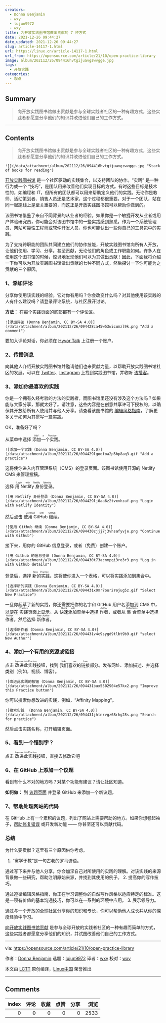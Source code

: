```yaml
---
creators:
  - Donna Benjamin
  - wxy
  - lujun9972
  - wxy
title: 为开放实践图书馆做出贡献的 7 种方式
date: 2021-12-26 09:44:27
date_updated: 2021-12-26 09:44:27
slug: article-14117-1.html
url: https://linux.cn/article-14117-1.html
url_from: https://opensource.com/article/21/10/open-practice-library
image: album/202112/26/094416hvtgijuavgzwvgge.jpg
tags:
  - 开放实践
categories:
  - 观点
---
```


## Summary

> 向开放实践图书馆做出贡献是参与全球实践者社区的一种有趣方式，这些实践者都愿意分享他们的知识并改进他们自己的工作方式。

***

<!-- more -->

## Contents

> 
> 向开放实践图书馆做出贡献是参与全球实践者社区的一种有趣方式，这些实践者都愿意分享他们的知识并改进他们自己的工作方式。
> 
> 
> 

`![](/data/attachment/album/202112/26/094416hvtgijuavgzwvgge.jpg "Stack of books for reading")`

[开放实践图书馆](https://openpracticelibrary.com/learn) 是一个社区驱动的实践集合，以支持团队的协作。“实践” 是一种行为或一个 “技巧”，是团队用来改善他们实现目标的方式。有时这些目标是技术性的，如编程和 IT，但所有的团队都可以用来帮助定义他们的实践。无论你是教师、活动策划者、销售人员还是艺术家，这个过程都很重要。对于一个团队，站在同一起跑线上是至关重要的，而这正是开放实践图书馆可以帮助你做到的。

该图书馆借鉴了来自不同背景的从业者的经验。如果你是一个敏捷开发从业者或用户体验研究员，你可能会对该图书馆中的一些实践感到熟悉。作为一个系统管理员、网站可靠性工程师或软件开发人员，你也可能认出一些你自己的工具包中的实践。

为了支持跨职能的团队共同建立他们的协作技能，开放实践图书馆向所有人开放，让他们使用、学习、分享，甚至贡献，无论他们的角色或工作职能如何。许多人在使用这个图书馆的时候，惊讶地发现他们可以为其做出贡献！因此，下面我将介绍一下你可以为开放实践图书馆做出贡献的七种不同方式，然后探讨一下你可能为之贡献的三个原因。

### 1、添加评论

分享你使用该实践的经验。它对你有用吗？你会改变什么吗？对其他使用该实践的人有什么建议吗？请登录评论系统，与社区展开讨论。

**方法：** 在每个实践页面的底部都有一个评论区。

`![添加评论 (Donna Benjamin, CC BY-SA 4.0)](/data/attachment/album/202112/26/094428ca45w53wicumzl9k.png "Add a comment")`

要加入评论对话，你必须在 [Hyvor Talk](https://talk.hyvor.com) 上注册一个账户。

### 2、传播消息

向其他人介绍开放实践图书馆并邀请他们也来贡献力量，以帮助开放实践图书馆社区的发展。可以在 [Twitter](https://twitter.com/practicelibrary)、[Instagram](https://www.instagram.com/openpracticelibrary) 上找到实践图书馆，并收听 [该播客](https://podcasts.apple.com/us/podcast/open-practice-podcast/id1501715186)。

### 3、添加你最喜欢的实践

你是一个拥有久经考验的方法的实践者，而图书馆里还没有涉及这个方法吗？如果能与大家分享，那就太好了。请注意，这些内容是在创意共享许可下授权的，以确保其开放给所有人使用并与他人分享。请查看该图书馆的 [编辑风格指南](https://openpracticelibrary.com/page/editorial/)，了解更多关于如何为其撰写一篇实践。

OK，准备好了吗？

从菜单中选择 <ruby> 添加一个实践 <rt>  Add a Practice </rt></ruby>。

`![添加一个实践 (Donna Benjamin, CC BY-SA 4.0)](/data/attachment/album/202112/26/094429lgoofoa2p5hp8aq3.gif "Add a practice")`

这将使你进入内容管理系统（CMS）的登录页面。该图书馆使用开源的 Netlify CMS 来管理投稿。

选择 <ruby> 用 Netlify 身份登录 <rt>  Login with Netlify Identity </rt></ruby>。

`![用 Netlify 身份登录 (Donna Benjamin, CC BY-SA 4.0)](/data/attachment/album/202112/26/094429lj0aa6z2tvxvhzaf.png "Login with Netlify Identity")`

然后点击 <ruby> 使用 GitHub 继续 <rt>  Continue with GitHub </rt></ruby>。

`![使用 Github 继续 (Donna Benjamin, CC BY-SA 4.0)](/data/attachment/album/202112/26/094430zjjj7j3vhsafyvje.png "Continue with Github")`

接下来，用你的 GitHub 信息登录，或者（免费）创建一个账户。

`![用 Github 的信息登录 (Donna Benjamin, CC BY-SA 4.0)](/data/attachment/album/202112/26/094430t73acnmpqi3ro3r3.png "Log in with Github details")`

登录后，选择 <ruby> 新的实践 <rt>  New Practice </rt></ruby>，这将使你进入一个表格，可以将实践添加到集合中。

`![选择新的实践 (Donna Benjamin, CC BY-SA 4.0)](/data/attachment/album/202112/26/094431x0mr7our2rojug5z.gif "Select New Practice")`

一旦你起草了新的实践，你还需要把你的名字和 GitHub 用户名添加到 CMS 中，以便在 <ruby> 实践 <rt>  Practice </rt></ruby> 页面上显示。从 <ruby> 快速添加 <rt>  Quick add </rt></ruby> 菜单中选择 <ruby> 作者 <rt>  Author </rt></ruby>，或者从 <ruby> 集合 <rt>  Collections </rt></ruby> 菜单中选择 <ruby> 作者 <rt>  Author </rt></ruby>，然后选择 <ruby> 新作者 <rt>  New Author </rt></ruby>。

`![选择新作者 (Donna Benjamin, CC BY-SA 4.0)](/data/attachment/album/202112/26/094431v4c9sygd9tlbt9b9.gif "select New Author")`

### 4、添加一个有用的资源或链接

点击 <ruby> 改进此实践 <rt>  Improve this Practice </rt></ruby> 按钮，找到 <ruby> 我们喜欢的链接 <rt>  links we love </rt></ruby>部分。发布网址、添加描述、并选择类别（例如，视频、博客）。

`![改进此实践的按钮 (Donna Benjamin, CC BY-SA 4.0)](/data/attachment/album/202112/26/094431bux5502904e57kx2.png "Improve this Practice button")`

你可以搜索你想改进的实践，例如，“Affinity Mapping”。

`![搜索实践  (Donna Benjamin, CC BY-SA 4.0)](/data/attachment/album/202112/26/094431jhtnrvgz68rhg28s.png "Search for practice")`

然后点击实践名称，打开编辑页面。

### 5、看到一个错别字？

点击 <ruby> 改进此实践 <rt>  Improve this Practice </rt></ruby> 按钮，直接去修改它吧

### 6、在 GitHub 上添加一个议题

看到有什么不对的地方吗？对某个功能有建议？请让社区知道。

**如何做：** 到 [议题页面](https://github.com/openpracticelibrary/openpracticelibrary/issues/new) 并登录 GitHub 来添加一个新议题。

### 7、帮助处理网站的代码

在 GitHub 上有一个累积的议题，列出了网站上需要帮助的地方。如果你想卷起袖子，[帮助修复错误](https://github.com/openpracticelibrary/openpracticelibrary/issues?q=is%3Aissue+is%3Aopen+label%3ABug) 或开发新功能 —— 你甚至还可以贡献代码。

### 总结

为什么要贡献？这里有三个原因供你考虑。

1. “寓学于教”是一句古老的罗马谚语。

通过写下来并与他人分享，你会加深自己对所使用的实践的理解。对该实践的来源背景做一些研究，帮助注明原始来源，并找到其使用的例子。
2. 提高你的写作技巧。

通过遵循编辑风格指南，你正在学习调整你的自然写作风格以适应特定的标准。这是一项有价值的基本沟通技巧，你可以在一系列的环境中应用。
3. 展示领导力。

通过与一个开放的全球社区分享你的知识和专长，你可以帮助他人成长并从你的深度经验中学习。

[向开放实践图书馆贡献](https://openpracticelibrary.com/page/contribution-guide) 是参与全球开放的实践者社区的一种有趣而简单的方式，这些实践者都愿意分享他们的知识，并试图改善他们自己的工作方式。

---

via: <https://opensource.com/article/21/10/open-practice-library>

作者：[Donna Benjamin](https://opensource.com/users/kattekrab) 选题：[lujun9972](https://github.com/lujun9972) 译者：[wxy](https://github.com/wxy) 校对：[wxy](https://github.com/wxy)

本文由 [LCTT](https://github.com/LCTT/TranslateProject) 原创编译，[Linux中国](https://linux.cn/) 荣誉推出

***

## Comments


|   index |   评论 |   收藏 |   点赞 |   分享 |   浏览 |
|--------:|-------:|-------:|-------:|-------:|-------:|
|       0 |      0 |      0 |      0 |      0 |   2533 |
